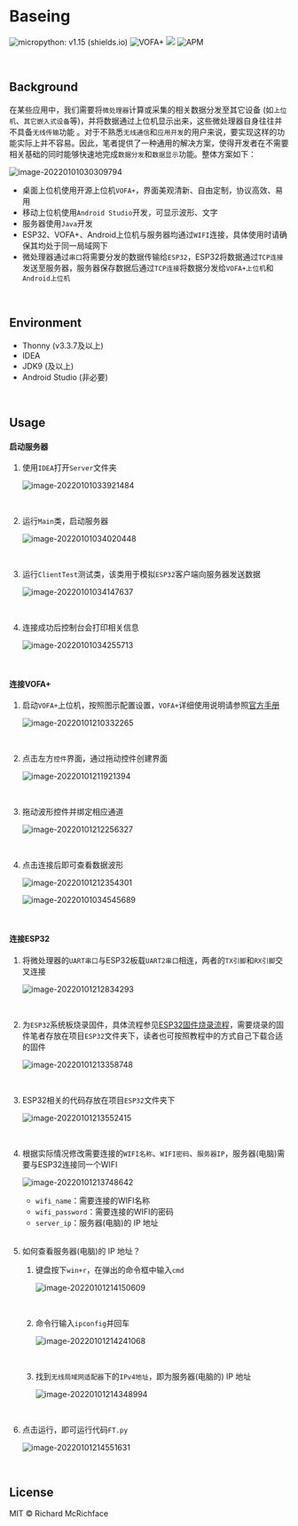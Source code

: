 # Baseing

![micropython: v1.15 (shields.io)](https://img.shields.io/badge/micropython-v1.15-blue) ![VOFA+](https://img.shields.io/badge/VOFA%2B-v1.3.10-green) ![](https://img.shields.io/badge/Thonny-v3.3.7-orange) ![APM](https://img.shields.io/apm/l/vim-mode)

<br>

## Background

在某些应用中，我们需要将`微处理器`计算或采集的相关数据分发至其它设备 (如`上位机`、`其它嵌入式设备`等)，并将数据通过上位机显示出来，这些微处理器自身往往并不具备`无线传输`功能 。对于不熟悉`无线通信`和`应用开发`的用户来说，要实现这样的功能实际上并不容易。因此，笔者提供了一种通用的解决方案，使得开发者在不需要相关基础的同时能够快速地完成`数据分发`和`数据显示`功能。整体方案如下：

![image-20220101030309794](https://s2.loli.net/2022/01/01/hipmozjkP8DMlar.png)

- 桌面上位机使用开源上位机`VOFA+`，界面美观清新、自由定制，协议高效、易用
- 移动上位机使用`Android Studio`开发，可显示波形、文字
- 服务器使用`Java`开发
- ESP32、VOFA+、Android上位机与服务器均通过`WIFI`连接，具体使用时请确保其均处于同一局域网下
- 微处理器通过`串口`将需要分发的数据传输给`ESP32`，ESP32将数据通过`TCP连接`发送至服务器，服务器保存数据后通过`TCP连接`将数据分发给`VOFA+上位机`和`Android上位机`


<br>

## Environment

- Thonny (v3.3.7及以上)
- IDEA
- JDK9 (及以上)
- Android Studio (非必要)

<br>

## Usage

#### 启动服务器

1. 使用`IDEA`打开`Server`文件夹

   ![image-20220101033921484](https://s2.loli.net/2022/01/01/72vmslOkTLoA4nu.png)

   <br>

2. 运行`Main`类，启动服务器

   ![image-20220101034020448](https://s2.loli.net/2022/01/01/xB63FdrSlfDCkgn.png)

   <br>

3. 运行`ClientTest`测试类，该类用于模拟`ESP32`客户端向服务器发送数据

   ![image-20220101034147637](https://s2.loli.net/2022/01/01/KBXlQf1ungvFYb2.png)

   <br>

4. 连接成功后控制台会打印相关信息

   ![image-20220101034255713](https://s2.loli.net/2022/01/01/rwcjt3Fx6d2VSsv.png)

   <br>



#### 连接VOFA+

1. 启动`VOFA+`上位机，按照图示配置设置，`VOFA+`详细使用说明请参照[官方手册](https://www.vofa.plus/docs/learning)

   ![image-20220101210332265](https://s2.loli.net/2022/01/01/XxQ4aBiCEU5Ymvu.png)

   <br>

2. 点击左方`控件`界面，通过拖动控件创建界面

   ![image-20220101211921394](https://s2.loli.net/2022/01/01/spmkQEMbz73vPiS.png)

   <br>

3. 拖动波形控件并绑定相应通道

   ![image-20220101212256327](https://s2.loli.net/2022/01/01/NWXsIiVugjUzDhr.png)

   <br>

4. 点击连接后即可查看数据波形

   ![image-20220101212354301](https://s2.loli.net/2022/01/01/j1NYDBJZloS9VI7.png)

   ![image-20220101034545689](https://s2.loli.net/2022/01/01/p6IbjzPBxiT8YuA.png)

   <br>

#### 连接ESP32

1. 将微处理器的`UART串口`与ESP32板载`UART2串口`相连，两者的`TX引脚`和`RX引脚`交叉连接

   ![image-20220101212834293](https://s2.loli.net/2022/01/01/VAKvFrHGshNpZOg.png)

   <br>

2. 为`ESP32`系统板烧录固件，具体流程参见[ESP32固件烧录流程](https://krins.vercel.app/blogs/ESP32/1_Start.html)，需要烧录的固件笔者存放在项目`ESP32`文件夹下，读者也可按照教程中的方式自己下载合适的固件

   ![image-20220101213358748](https://s2.loli.net/2022/01/01/LukNhxCFeYv278w.png)

   <br>

3. ESP32相关的代码存放在项目`ESP32`文件夹下

   ![image-20220101213552415](https://s2.loli.net/2022/01/01/IBoGz46FbRKWcwe.png)

   <br>

4. 根据实际情况修改需要连接的`WIFI名称`、`WIFI密码`、`服务器IP`，服务器(电脑)需要与ESP32连接同一个WIFI

   ![image-20220101213748642](https://s2.loli.net/2022/01/01/fVm4Qqc3dDrHtuz.png)

   - `wifi_name`：需要连接的WIFI名称
   - `wifi_password`：需要连接的WIFI的密码
   - `server_ip`：服务器(电脑)的 IP 地址

   <br>

5. 如何查看服务器(电脑)的 IP 地址？

   1. 键盘按下`win+r`，在弹出的命令框中输入`cmd`

      ![image-20220101214150609](https://s2.loli.net/2022/01/01/RQDkWdC83meiEyP.png)

      <br>

   2. 命令行输入`ipconfig`并回车

      ![image-20220101214241068](https://s2.loli.net/2022/01/01/5KHmvUn7Gtsbwcp.png)

      <br>

   3. 找到`无线局域网适配器`下的`IPv4地址`，即为服务器(电脑的) IP 地址

      ![image-20220101214348994](https://s2.loli.net/2022/01/01/6XyZHSdhOnR57FD.png)

      <br>

6. 点击运行，即可运行代码`FT.py`

   ![image-20220101214551631](https://s2.loli.net/2022/01/01/MPXrWYmbKUeTsdG.png)

   <br>

## License

MIT © Richard McRichface
